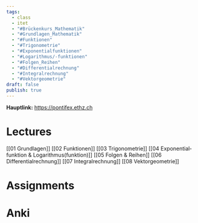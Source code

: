 ```yaml
---
tags:
  - class
  - itet
  - "#Brückenkurs_Mathematik"
  - "#Grundlagen_Mathematik"
  - "#Funktionen"
  - "#Trigonometrie"
  - "#Exponentialfunktionen"
  - "#Logarithmus/-funktionen"
  - "#Folgen_Reihen"
  - "#Differentialrechnung"
  - "#Integralrechnung"
  - "#Vektorgeometrie"
draft: false
publish: true
---
```


**Hauptlink:**  https://pontifex.ethz.ch
# Lectures
[[01 Grundlagen]]
[[02 Funktionen]]
[[03 Trigonometrie]]
[[04 Exponential­funktion & Logarithmus­(funktion)]]
[[05 Folgen & Reihen]]
[[06 Differentialrechnung]]
[[07 Integral­rechnung]]
[[08 Vektor­geometrie]]
# Assignments

# Anki